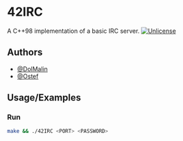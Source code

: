 
# 42IRC

A C++98 implementation of a basic IRC server.
[![Unlicense](https://img.shields.io/badge/license-UNLICENSE-green)](https://unlicense.org/)

## Authors

- [@DolMalin](https://github.com/DolMalin)
- [@Ostef](https://github.com/ostef)

## Usage/Examples

### Run
```bash
make && ./42IRC <PORT> <PASSWORD>
```
